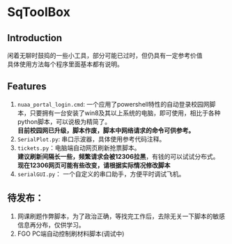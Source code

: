 # SqToolBox

## Introduction

闲着无聊时鼓捣的一些小工具，部分可能已过时，但仍具有一定参考价值  
具体使用方法每个程序里面基本都有说明。

## Features

1. `nuaa_portal_login.cmd`: 一个应用了powershell特性的自动登录校园网脚本，只要拥有一台安装了win8及其以上系统的电脑，即可使用，相比于各种python脚本，可以说极为精简了。  
**目前校园网已升级，脚本作废，脚本中网络请求的命令可供参考。**
2. `SerialPlot.py`: 串口示波器，具体使用参考代码注释。
3. `tickets.py`：电脑端自动网页刷新抢票脚本。  
**建议刷新间隔长一些，频繁请求会被12306拉黑**，有钱的可以试试分布式。
**现在12306网页可能有些改变，请根据实际情况修改脚本**
4. `serialGUI.py`： 一个自定义的串口助手，方便平时调试飞机。

## 待发布：
1. 网课刷题作弊脚本，为了政治正确，等找完工作后，去除无关一下脚本的敏感信息再分布，仅供学习。
2. FGO PC端自动控制刷材料脚本(调试中)
